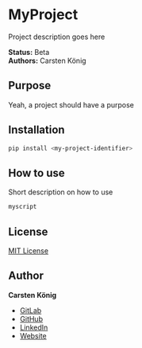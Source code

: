 # MyProject

Project description goes here

**Status:**  Beta\
**Authors:** Carsten König

## Purpose

Yeah, a project should have a purpose

## Installation

```bash
pip install <my-project-identifier>
```

## How to use
Short description on how to use

```bash
myscript
```


## License
[MIT License](https://choosealicense.com/licenses/mit/)

## Author
**Carsten König**

- [GitLab](https://gitlab.com/ck2go "Carsten König")
- [GitHub](https://github.com/ck2go "Carsten König")
- [LinkedIn](https://www.linkedin.com/in/ck2go/ "Carsten König")
- [Website](https://www.carsten-koenig.de "Carsten König")

